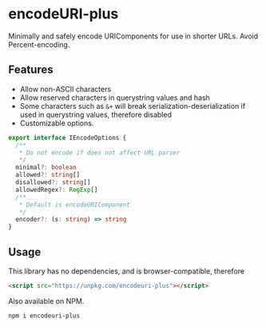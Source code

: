# encodeURI-plus

Minimally and safely encode URIComponents for use in shorter URLs. Avoid Percent-encoding.

## Features

- Allow non-ASCII characters
- Allow reserved characters in querystring values and hash
- Some characters such as `&+` will break serialization-deserialization if used in querystring values, therefore disabled
- Customizable options.

```ts
export interface IEncodeOptions {
  /**
   * Do not encode if does not affect URL parser
   */
  minimal?: boolean
  allowed?: string[]
  disallowed?: string[]
  allowedRegex?: RegExp[]
  /**
   * Default is encodeURIComponent
   */
  encoder?: (s: string) => string
}
```

## Usage

This library has no dependencies, and is browser-compatible, therefore

```html
<script src="https://unpkg.com/encodeuri-plus"></script>
```

Also available on NPM.

```sh
npm i encodeuri-plus
```
